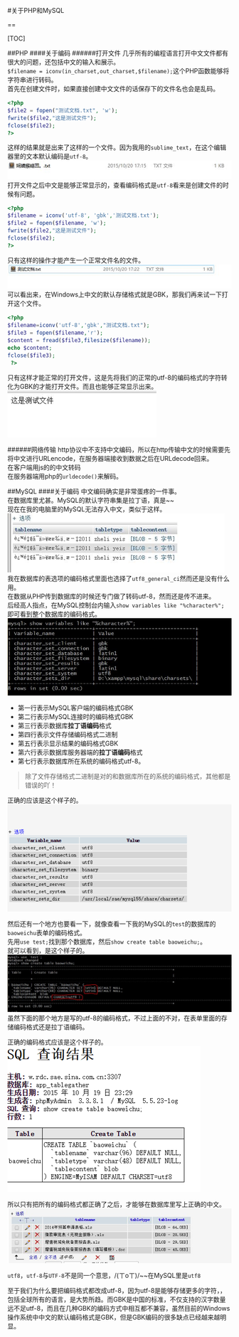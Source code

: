 #关于PHP和MySQL

==

[TOC]

##PHP
####关于编码
######打开文件
几乎所有的编程语言打开中文文件都有很大的问题，还包括中文的输入和展示。  
`$filename = iconv(in_charset,out_charset,$filename);`这个PHP函数能够将字符串进行转码。   
首先在创建文件时，如果直接创建中文文件的话保存下的文件名也会是乱码。   
```php
<?php
$file2 = fopen("测试文档.txt", 'w');
fwrite($file2,"这是测试文件");
fclose($file2);
?>
```
这样的结果就是出来了这样的一个文件。因为我用的`sublime_text`，在这个编辑器里的文本默认编码是`utf-8`。   
![PHP_create](PHP_create.jpg)   
打开文件之后中文是能够正常显示的，查看编码格式是`utf-8`看来是创建文件的时候有问题。   
```php
<?php 	
$filename = iconv('utf-8', 'gbk','测试文档.txt');
$file2 = fopen($filename, 'w');
fwrite($file2,"这是测试文件");
fclose($file2);
?>
```
只有这样的操作才能产生一个正常文件名的文件。   
![PHP_create2](PHP_create2.jpg)   
可以看出来，在Windows上中文的默认存储格式就是GBK，那我们再来试一下打开这个文件。
```php
<?php
$filename=iconv('utf-8','gbk',"测试文档.txt");
$file3 = fopen($filename,'r');
$content = fread($file3,filesize($filename));
echo $content;
fclose($file3);
 ?>
```
只有这样才能正常的打开文件，这是先将我们的正常的utf-8的编码格式的字符转化为GBK的才能打开文件。而且也能够正常显示出来。   
![PHP_file](PHP_file.jpg)  

######网络传输
http协议中不支持中文编码，所以在http传输中文的时候需要先将中文进行URLencode，在服务器端接收到数据之后在URLdecode回来。   
在客户端用js的的中文转码   
在服务器端用php的`urldecode()`来解码。   


##MySQL
####关于编码
中文编码确实是非常蛋疼的一件事。  
在数据库里尤甚。MySQL的默认字符串集是拉丁语，真是~~  
现在在我的电脑里的MySQL无法存入中文，类似于这样。  
![MySQL_ERROR](MySQL_ERROR1.jpg)  
我在数据库的表选项的编码格式里面也选择了`utf8_general_ci`然而还是没有什么用。  
在数据从PHP传到数据库的时候还专门做了转码utf-8，然而还是传不进来。  
后经高人指点，在MySQL控制台内输入`show variables like "%character%";`  
即可看到整个数据库的编码格式。  
![MySQL_character](MySQL_character.jpg)  

- 第一行表示MySQL客户端的编码格式GBK
- 第二行表示MySQL连接时的编码格式GBK
- 第三行表示数据库**拉丁语编码**格式
- 第四行表示文件存储编码格式二进制
- 第五行表示显示结果的编码格式GBK
- 第六行表示数据库服务器端的**拉丁语编码**格式
- 第七行表示数据库所在系统的编码格式utf-8。

>除了文件存储格式二进制是对的和数据库所在的系统的编码格式，其他都是错误的吖！

正确的应该是这个样子的。
![MySQL_character2](MySQL_character2.jpg)

然后还有一个地方也要看一下，就像查看一下我的MySQL的`test`的数据库的`baoweichu`表单的编码格式。  
先用`use test;`找到那个数据库，然后`show create table baoweichu;`。  
就可以看到，是这个样子的。  
![MySQL_database](MySQL_database.jpg)  
虽然下面的那个地方是写的utf-8的编码格式，不过上面的不对，在表单里面的存储编码格式还是拉丁语编码。  

正确的编码格式应该是这个样子的。  
![MySQL_database2](MySQL_database2.jpg)

所以只有把所有的编码格式都正确了之后，才能够在数据库里写上正确的中文。  
![MySQL_right](MySQL_right.jpg)

`utf8`，`utf-8`与`UTF-8`不是同一个意思，/(ㄒoㄒ)/~~在MySQL里是`utf8`

至于我们为什么要把编码格式都改成utf-8，因为utf-8是能够存储更多的字符，，包括全球所有的语言，是大势所趋。而GBK是中国的标准，不仅支持的汉字数量远不足utf-8，而且在几种GBK的编码方式中相互都不兼容，虽然目前的Windows操作系统中中文的默认编码格式是GBK，但是GBK编码的很多缺点已经越来越明显。
